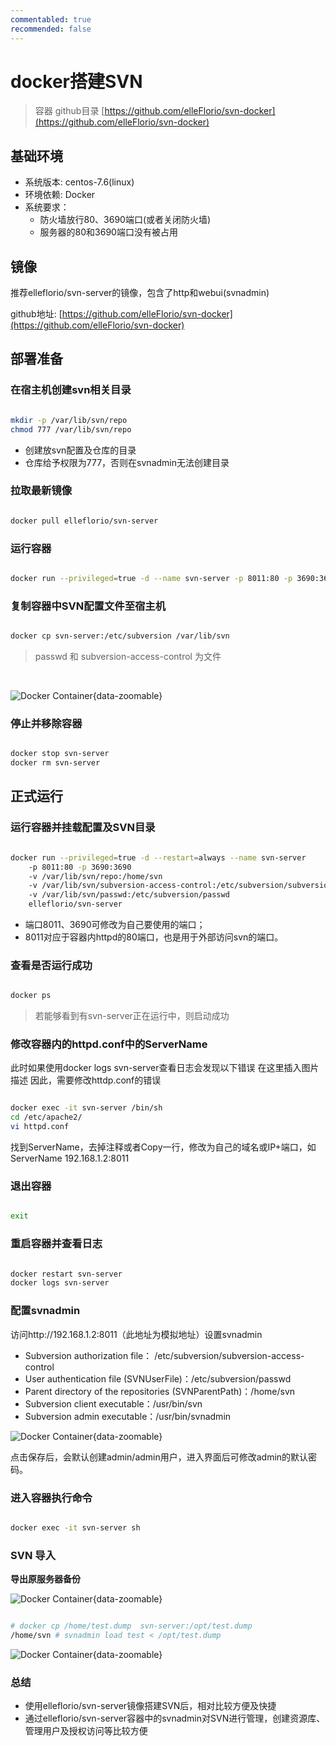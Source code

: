 ```yaml
---
commentabled: true
recommended: false 
---
```


# docker搭建SVN #

> 容器 github目录 [https://github.com/elleFlorio/svn-docker](https://github.com/elleFlorio/svn-docker)


## 基础环境 ##

- 系统版本: centos-7.6(linux)
- 环境依赖: Docker
- 系统要求：
	- 防火墙放行80、3690端口(或者关闭防火墙)
	- 服务器的80和3690端口没有被占用

## 镜像 ##

推荐elleflorio/svn-server的镜像，包含了http和webui(svnadmin)

github地址: [https://github.com/elleFlorio/svn-docker](https://github.com/elleFlorio/svn-docker)

## 部署准备 ##

### 在宿主机创建svn相关目录 ###

```bash

mkdir -p /var/lib/svn/repo
chmod 777 /var/lib/svn/repo

```

- 创建放svn配置及仓库的目录
- 仓库给予权限为777，否则在svnadmin无法创建目录

### 拉取最新镜像 ###

```bash

docker pull elleflorio/svn-server

```

### 运行容器 ###

```bash

docker run --privileged=true -d --name svn-server -p 8011:80 -p 3690:3690 -v elleflorio/svn-server

```

### 复制容器中SVN配置文件至宿主机 ###

```bash

docker cp svn-server:/etc/subversion /var/lib/svn

```

> passwd 和 subversion-access-control 为文件

<br />

![Docker Container](/images/20201125145933.png){data-zoomable}

### 停止并移除容器 ###

```bash

docker stop svn-server
docker rm svn-server

```

## 正式运行 ##

### 运行容器并挂载配置及SVN目录 ###

```bash

docker run --privileged=true -d --restart=always --name svn-server 
	-p 8011:80 -p 3690:3690 
	-v /var/lib/svn/repo:/home/svn 
	-v /var/lib/svn/subversion-access-control:/etc/subversion/subversion-access-control 
	-v /var/lib/svn/passwd:/etc/subversion/passwd 
	elleflorio/svn-server

```

- 端口8011、3690可修改为自己要使用的端口；
- 8011对应于容器内httpd的80端口，也是用于外部访问svn的端口。

### 查看是否运行成功 ###

```bash

docker ps

```

> 若能够看到有svn-server正在运行中，则启动成功

### 修改容器内的httpd.conf中的ServerName ###

此时如果使用docker logs svn-server查看日志会发现以下错误
在这里插入图片描述
因此，需要修改httdp.conf的错误

```bash

docker exec -it svn-server /bin/sh
cd /etc/apache2/
vi httpd.conf

```

找到ServerName，去掉注释或者Copy一行，修改为自己的域名或IP+端口，如ServerName 192.168.1.2:8011

### 退出容器 ###

```bash

exit

```

### 重启容器并查看日志 ###

```bash

docker restart svn-server
docker logs svn-server

```

### 配置svnadmin ###

访问http://192.168.1.2:8011（此地址为模拟地址）设置svnadmin

- Subversion authorization file： /etc/subversion/subversion-access-control
- User authentication file (SVNUserFile)：/etc/subversion/passwd
- Parent directory of the repositories (SVNParentPath)：/home/svn
- Subversion client executable：/usr/bin/svn
- Subversion admin executable：/usr/bin/svnadmin

>

![Docker Container](/images/20201125145921.png){data-zoomable}

点击保存后，会默认创建admin/admin用户，进入界面后可修改admin的默认密码。

### 进入容器执行命令 ###

```bash

docker exec -it svn-server sh

```

### SVN 导入 ###

**导出原服务器备份**

![Docker Container](/images/20201209163420.png){data-zoomable}

```bash

# docker cp /home/test.dump  svn-server:/opt/test.dump
/home/svn # svnadmin load test < /opt/test.dump

```

![Docker Container](/images/20201127131743.png){data-zoomable}

### 总结 ###

- 使用elleflorio/svn-server镜像搭建SVN后，相对比较方便及快捷
- 通过elleflorio/svn-server容器中的svnadmin对SVN进行管理，创建资源库、管理用户及授权访问等比较方便
